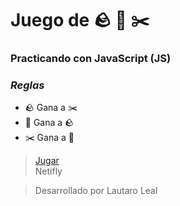 # Juego de 🪨 📜 ✂️

### Practicando con JavaScript (JS)

### *Reglas*
- 🪨 Gana a ✂️
- 📜 Gana a 🪨
- ✂️ Gana a 📜


> [Jugar](https://game-piedra-papel-tijera-lldp.netlify.app/ "Jugar") <br>
> Netifly

> Desarrollado por Lautaro Leal
